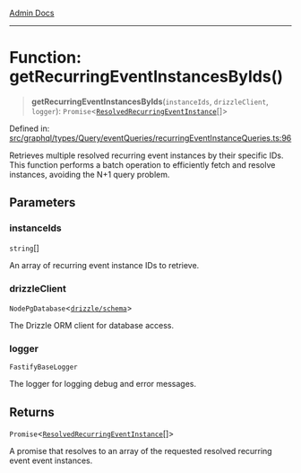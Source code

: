 [Admin Docs](/)

***

# Function: getRecurringEventInstancesByIds()

> **getRecurringEventInstancesByIds**(`instanceIds`, `drizzleClient`, `logger`): `Promise`\<[`ResolvedRecurringEventInstance`](../../../../../../drizzle/tables/recurringEventInstances/type-aliases/ResolvedRecurringEventInstance.md)[]\>

Defined in: [src/graphql/types/Query/eventQueries/recurringEventInstanceQueries.ts:96](https://github.com/Sourya07/talawa-api/blob/cfbd515d04ffba748b09232a33807f1845dd1878/src/graphql/types/Query/eventQueries/recurringEventInstanceQueries.ts#L96)

Retrieves multiple resolved recurring event instances by their specific IDs.
This function performs a batch operation to efficiently fetch and resolve instances,
avoiding the N+1 query problem.

## Parameters

### instanceIds

`string`[]

An array of recurring event instance IDs to retrieve.

### drizzleClient

`NodePgDatabase`\<[`drizzle/schema`](../../../../../../drizzle/schema/README.md)\>

The Drizzle ORM client for database access.

### logger

`FastifyBaseLogger`

The logger for logging debug and error messages.

## Returns

`Promise`\<[`ResolvedRecurringEventInstance`](../../../../../../drizzle/tables/recurringEventInstances/type-aliases/ResolvedRecurringEventInstance.md)[]\>

A promise that resolves to an array of the requested resolved recurring event event instances.
